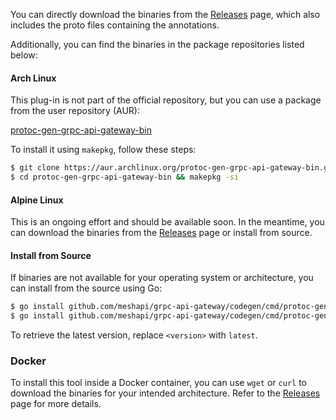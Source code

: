 You can directly download the binaries from the [Releases](https://github.com/meshapi/grpc-api-gateway/releases) page, which also includes the proto files containing the annotations.

Additionally, you can find the binaries in the package repositories listed below:

#### Arch Linux

This plug-in is not part of the official repository, but you can use a package from the user repository (AUR):

[protoc-gen-grpc-api-gateway-bin](https://aur.archlinux.org/packages/protoc-gen-grpc-api-gateway-bin)

To install it using `makepkg`, follow these steps:

```sh
$ git clone https://aur.archlinux.org/protoc-gen-grpc-api-gateway-bin.git
$ cd protoc-gen-grpc-api-gateway-bin && makepkg -si
```

#### Alpine Linux

This is an ongoing effort and should be available soon. In the meantime, you can download the binaries from the [Releases](https://github.com/meshapi/grpc-api-gateway/releases) page or install from source.

#### Install from Source

If binaries are not available for your operating system or architecture, you can install from the source using Go:

```sh
$ go install github.com/meshapi/grpc-api-gateway/codegen/cmd/protoc-gen-openapiv3@<version>
$ go install github.com/meshapi/grpc-api-gateway/codegen/cmd/protoc-gen-grpc-api-gateway@<version>
```

To retrieve the latest version, replace `<version>` with `latest`.

### Docker

To install this tool inside a Docker container, you can use `wget` or `curl` to download the binaries for your intended architecture. Refer to the [Releases](https://github.com/meshapi/grpc-api-gateway/releases) page for more details.
